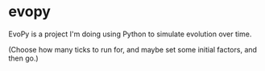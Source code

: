 # evopy
EvoPy is a project I'm doing using Python to simulate evolution over time.

(Choose how many ticks to run for, and maybe set some initial factors, and then go.)
